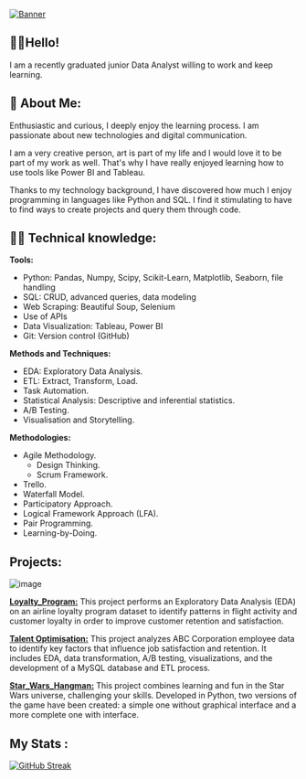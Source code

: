 [![Banner](https://github.com/BelenVN/BelenVN/blob/main/Bel%C3%A9n%20V%20N%20-%20banner%202.jpg?raw=true)](https://www.linkedin.com/in/be-va-na/)


## 🖖🏼Hello! 

I am a recently graduated junior Data Analyst willing to work and keep learning. 

## 🌸 About Me:

Enthusiastic and curious, I deeply enjoy the learning process. I am passionate about new technologies and digital communication.

I am a very creative person, art is part of my life and I would love it to be part of my work as well. That's why I have really enjoyed learning how to use tools like Power BI and Tableau.

Thanks to my technology background, I have discovered how much I enjoy programming in languages like Python and SQL. I find it stimulating to have to find ways to create projects and query them through code.

## 💪🏼 Technical knowledge:

**Tools:**
- Python: Pandas, Numpy, Scipy, Scikit-Learn, Matplotlib, Seaborn, file handling
- SQL: CRUD, advanced queries, data modeling
- Web Scraping: Beautiful Soup, Selenium
- Use of APIs
- Data Visualization: Tableau, Power BI
- Git: Version control (GitHub)

**Methods and Techniques:**
- EDA: Exploratory Data Analysis.
- ETL: Extract, Transform, Load.
- Task Automation.
- Statistical Analysis: Descriptive and inferential statistics.
- A/B Testing.
- Visualisation and Storytelling.

**Methodologies:**
- Agile Methodology.
  - Design Thinking. 
  - Scrum Framework.
- Trello.
- Waterfall Model.
- Participatory Approach.
- Logical Framework Approach (LFA).
- Pair Programming.
- Learning-by-Doing.

## Projects:
![image](https://github.com/user-attachments/assets/d48622e7-0c42-4f71-bec1-a6b5f947f33b) 

[**Loyalty_Program:**](https://github.com/BelenVN/airline-loyalty-program-EDA)
This project performs an Exploratory Data Analysis (EDA) on an airline loyalty program dataset to identify patterns in flight activity and customer loyalty in order to improve customer retention and satisfaction.

[**Talent Optimisation:**](https://github.com/BelenVN/data-analyst-proyect-ABC-Corporation) 
This project analyzes ABC Corporation employee data to identify key factors that influence job satisfaction and retention. It includes EDA, data transformation, A/B testing, visualizations, and the development of a MySQL database and ETL process.

[**Star_Wars_Hangman:**](https://github.com/BelenVN/proyecto-da-promo-b-pt-modulo-1-team-1) 
This project combines learning and fun in the Star Wars universe, challenging your skills. Developed in Python, two versions of the game have been created: a simple one without graphical interface and a more complete one with interface.

	
## My Stats :

[![GitHub Streak](http://github-readme-streak-stats.herokuapp.com?user=BelenVN&theme=omni&background=000000)](https://git.io/streak-stats)

